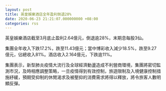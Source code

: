 ```yaml
---
layout: post
title: 英皇娛樂酒店全年盈利倒退28%
date: 2020-06-23 21:21:07.000000000 +08:00
categories: rss
---
```


英皇娛樂酒店截至3月底止盈利2.64億元，倒退逾28%，末期息每股3仙。

集團全年收入下跌17.2%，跌至11.43億元；當中博彩收入減少18.5%，跌至9.27億元，佔總收入81%。酒店收入2.164億元，下跌逾11%。

集團表示，新型肺炎疫情大流行及全球經濟動盪造成不利營商環境，集團將密切監測市況，及時相應調整策略，一旦疫情得到有效控制，旅遊限制及入境健康控制措施紓緩，預期受抑制的休閒渴求及被壓抑的消費需求將得以釋放，將令旅客人數明顯反彈。
